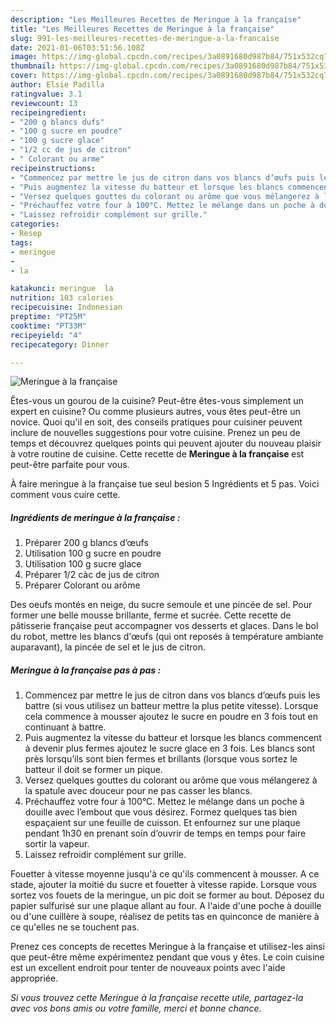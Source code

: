 ```yaml
---
description: "Les Meilleures Recettes de Meringue à la française"
title: "Les Meilleures Recettes de Meringue à la française"
slug: 991-les-meilleures-recettes-de-meringue-a-la-francaise
date: 2021-01-06T03:51:56.108Z
image: https://img-global.cpcdn.com/recipes/3a0891680d987b84/751x532cq70/meringue-a-la-francaise-photo-principale-de-la-recette.jpg
thumbnail: https://img-global.cpcdn.com/recipes/3a0891680d987b84/751x532cq70/meringue-a-la-francaise-photo-principale-de-la-recette.jpg
cover: https://img-global.cpcdn.com/recipes/3a0891680d987b84/751x532cq70/meringue-a-la-francaise-photo-principale-de-la-recette.jpg
author: Elsie Padilla
ratingvalue: 3.1
reviewcount: 13
recipeingredient:
- "200 g blancs dufs"
- "100 g sucre en poudre"
- "100 g sucre glace"
- "1/2 cc de jus de citron"
- " Colorant ou arme"
recipeinstructions:
- "Commencez par mettre le jus de citron dans vos blancs d’œufs puis les battre (si vous utilisez un batteur mettre la plus petite vitesse). Lorsque cela commence à mousser ajoutez le sucre en poudre en 3 fois tout en continuant à battre."
- "Puis augmentez la vitesse du batteur et lorsque les blancs commencent à devenir plus fermes ajoutez le sucre glace en 3 fois. Les blancs sont près lorsqu’ils sont bien fermes et brillants (lorsque vous sortez le batteur il doit se former un pique."
- "Versez quelques gouttes du colorant ou arôme que vous mélangerez à la spatule avec douceur pour ne pas casser les blancs."
- "Préchauffez votre four à 100°C. Mettez le mélange dans un poche à douille avec l’embout que vous désirez. Formez quelques tas bien espaçaient sur une feuille de cuisson. Et enfournez sur une plaque pendant 1h30 en prenant soin d’ouvrir de temps en temps pour faire sortir la vapeur."
- "Laissez refroidir complément sur grille."
categories:
- Resep
tags:
- meringue
- 
- la

katakunci: meringue  la 
nutrition: 103 calories
recipecuisine: Indonesian
preptime: "PT25M"
cooktime: "PT33M"
recipeyield: "4"
recipecategory: Dinner

---
```



![Meringue à la française](https://img-global.cpcdn.com/recipes/3a0891680d987b84/751x532cq70/meringue-a-la-francaise-photo-principale-de-la-recette.jpg)

Êtes-vous un gourou de la cuisine? Peut-être êtes-vous simplement un expert en cuisine? Ou comme plusieurs autres, vous êtes peut-être un novice. Quoi qu'il en soit, des conseils pratiques pour cuisiner peuvent inclure de nouvelles suggestions pour votre cuisine. Prenez un peu de temps et découvrez quelques points qui peuvent ajouter du nouveau plaisir à votre routine de cuisine. Cette recette de <strong> Meringue à la française </strong> est peut-être parfaite pour vous.

<!--inarticleads1-->

À faire meringue à la française tue seul besion 5 Ingrédients et 5 pas. Voici comment vous cuire cette.

##### Ingrédients de meringue à la française :

1. Préparer 200 g blancs d’œufs
1. Utilisation 100 g sucre en poudre
1. Utilisation 100 g sucre glace
1. Préparer 1/2 càc de jus de citron
1. Préparer  Colorant ou arôme


Des oeufs montés en neige, du sucre semoule et une pincée de sel. Pour former une belle mousse brillante, ferme et sucrée. Cette recette de pâtisserie française peut accompagner vos desserts et glaces. Dans le bol du robot, mettre les blancs d&#39;œufs (qui ont reposés à température ambiante auparavant), la pincée de sel et le jus de citron. 

<!--inarticleads2-->

##### Meringue à la française pas à pas :

1. Commencez par mettre le jus de citron dans vos blancs d’œufs puis les battre (si vous utilisez un batteur mettre la plus petite vitesse). Lorsque cela commence à mousser ajoutez le sucre en poudre en 3 fois tout en continuant à battre.
1. Puis augmentez la vitesse du batteur et lorsque les blancs commencent à devenir plus fermes ajoutez le sucre glace en 3 fois. Les blancs sont près lorsqu’ils sont bien fermes et brillants (lorsque vous sortez le batteur il doit se former un pique.
1. Versez quelques gouttes du colorant ou arôme que vous mélangerez à la spatule avec douceur pour ne pas casser les blancs.
1. Préchauffez votre four à 100°C. Mettez le mélange dans un poche à douille avec l’embout que vous désirez. Formez quelques tas bien espaçaient sur une feuille de cuisson. Et enfournez sur une plaque pendant 1h30 en prenant soin d’ouvrir de temps en temps pour faire sortir la vapeur.
1. Laissez refroidir complément sur grille.


Fouetter à vitesse moyenne jusqu&#39;à ce qu&#39;ils commencent à mousser. A ce stade, ajouter la moitié du sucre et fouetter à vitesse rapide. Lorsque vous sortez vos fouets de la meringue, un pic doit se former au bout. Déposez du papier sulfurisé sur une plaque allant au four. A l&#39;aide d&#39;une poche à douille ou d&#39;une cuillère à soupe, réalisez de petits tas en quinconce de manière à ce qu&#39;elles ne se touchent pas. 

<!--inarticleads1-->

<p>
Prenez ces concepts de recettes Meringue à la française et utilisez-les ainsi que peut-être même expérimentez pendant que vous y êtes. Le coin cuisine est un excellent endroit pour tenter de nouveaux points avec l'aide appropriée.
</p>

<p>
<i>Si vous trouvez cette Meringue à la française recette utile, partagez-la avec vos bons amis ou votre famille, merci et bonne chance.</i>
</p>
